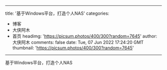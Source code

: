 
---
title: '基于Windows平台，打造个人NAS'
categories: 
 - 博客
 - 大侠阿木
 - 首页
headimg: 'https://picsum.photos/400/300?random=7645'
author: 大侠阿木
comments: false
date: Tue, 07 Jun 2022 17:24:20 GMT
thumbnail: 'https://picsum.photos/400/300?random=7645'
---

<div>   
基于Windows平台，打造个人NAS  
</div>
            